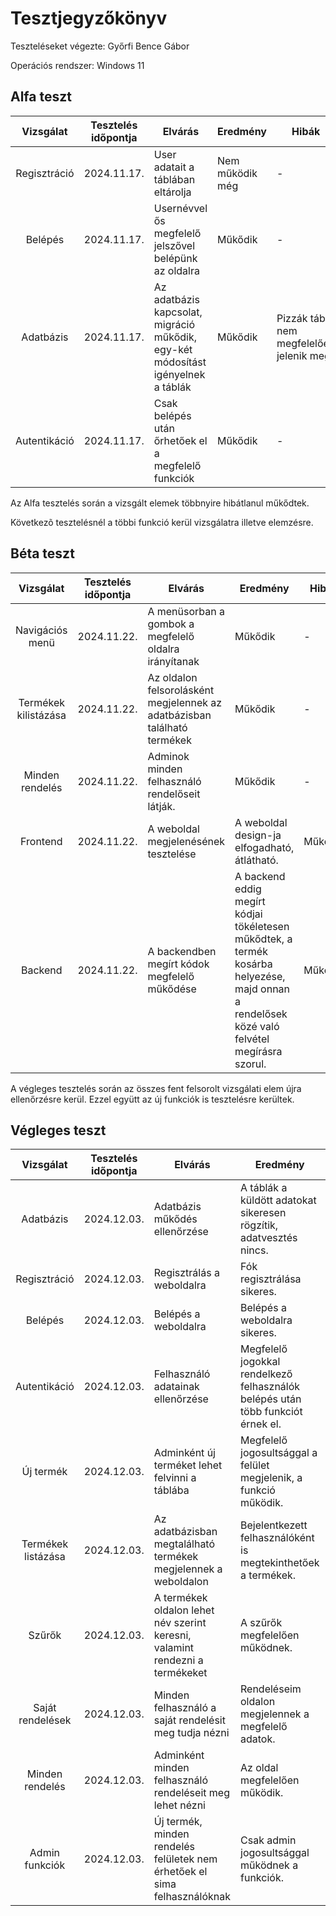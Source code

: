 # Tesztjegyzőkönyv

Teszteléseket végezte: Győrfi Bence Gábor

Operációs rendszer: Windows 11

## Alfa teszt

| Vizsgálat | Tesztelés időpontja | Elvárás | Eredmény | Hibák |
| :---: | --- | --- | --- | --- |
| Regisztráció | 2024.11.17. | User adatait a táblában eltárolja | Nem működik még | - |
| Belépés | 2024.11.17. | Usernévvel ős megfelelő jelszővel belépünk az oldalra | Műkődik | - |
| Adatbázis | 2024.11.17. | Az adatbázis kapcsolat, migráció műkődik, egy-két módosítást igényelnek a táblák | Műkődik | Pizzák tábla nem megfelelően jelenik meg |
| Autentikáció | 2024.11.17. | Csak belépés után őrhetőek el a megfelelő funkciók | Műkődik | - |

Az Alfa tesztelés során a vizsgált elemek többnyire hibátlanul műkődtek.

Következõ tesztelésnél a többi funkció kerül vizsgálatra illetve elemzésre.

## Béta teszt

| Vizsgálat | Tesztelés időpontja | Elvárás | Eredmény | Hibák |
| :---: | --- | --- | --- | --- |
| Navigációs menü | 2024.11.22. | A menüsorban a gombok a megfelelő oldalra irányítanak | Műkődik | - |
| Termékek kilistázása | 2024.11.22. | Az oldalon felsorolásként megjelennek az adatbázisban található termékek | Műkődik | - |
| Minden rendelés | 2024.11.22. | Adminok minden felhasználó rendelőseit látják. | Műkődik | - |
| Frontend | 2024.11.22. | A weboldal megjelenésének tesztelése | A weboldal design-ja elfogadható, átlátható. | Műkődik |
| Backend | 2024.11.22. | A backendben megírt kódok megfelelő műkődése | A backend eddig megírt kódjai tökéletesen műkődtek, a termék kosárba helyezése, majd onnan a rendelősek közé való felvétel megírásra szorul. | Műkődik |

A végleges tesztelés során az összes fent felsorolt vizsgálati elem újra ellenőrzésre kerül. Ezzel együtt az új funkciók is tesztelésre kerültek.

## Végleges teszt

| Vizsgálat | Tesztelés időpontja | Elvárás | Eredmény | Hibák |
| :---: | --- | --- | --- | --- |
| Adatbázis | 2024.12.03. | Adatbázis műkődés ellenőrzése | A táblák a küldött adatokat sikeresen rögzítik, adatvesztés nincs. | Nem tapasztaltam hibát. |
| Regisztráció | 2024.12.03. | Regisztrálás a weboldalra | Fók regisztrálása sikeres. | Nem tapasztaltam hibát. |
| Belépés | 2024.12.03. | Belépés a weboldalra | Belépés a weboldalra sikeres. | Nem tapasztaltam hibát. |
| Autentikáció | 2024.12.03. | Felhasználó adatainak ellenőrzése | Megfelelő jogokkal rendelkező felhasználók belépés után több funkciót érnek el.| Nem tapasztaltam hibát.|
| Új termék | 2024.12.03. | Adminként új terméket lehet felvinni a táblába | Megfelelő jogosultsággal a felület megjelenik, a funkció működik. | Nem tapasztaltam hibát. | 
| Termékek listázása | 2024.12.03. | Az adatbázisban megtalálható termékek megjelennek a weboldalon | Bejelentkezett felhasználóként is megtekinthetőek a termékek. | Nem tapasztaltam hibát. |
| Szűrők | 2024.12.03. | A termékek oldalon lehet név szerint keresni, valamint rendezni a termékeket | A szűrők megfelelően működnek. | Nem tapasztaltam hibát. |
| Saját rendelések | 2024.12.03. | Minden felhasználó a saját rendelésit meg tudja nézni | Rendeléseim oldalon megjelennek a megfelelő adatok. | Nem tapasztaltam hibát. |
| Minden rendelés | 2024.12.03. | Adminként minden felhasználó rendeléseit meg lehet nézni | Az oldal megfelelően működik. | Nem tapasztaltam hibát.|
| Admin funkciók | 2024.12.03. | Új termék, minden rendelés felületek nem érhetőek el sima felhasználóknak | Csak admin jogosultsággal működnek a funkciók. | Nem tapasztaltam hibát. |
